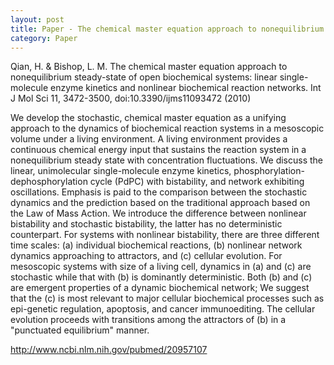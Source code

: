 ```yaml
---
layout: post
title: Paper - The chemical master equation approach to nonequilibrium steady-state of open biochemical systems - linear single-molecule enzyme kinetics and nonlinear biochemical reaction networks
category: Paper
---
```

Qian, H. & Bishop, L. M. The chemical master equation approach to nonequilibrium steady-state of open biochemical systems: linear single-molecule enzyme kinetics and nonlinear biochemical reaction networks. Int J Mol Sci 11, 3472-3500, doi:10.3390/ijms11093472 (2010)

We develop the stochastic, chemical master equation as a unifying approach to the dynamics of biochemical reaction systems in a mesoscopic volume under a living environment. A living environment provides a continuous chemical energy input that sustains the reaction system in a nonequilibrium steady state with concentration fluctuations. We discuss the linear, unimolecular single-molecule enzyme kinetics, phosphorylation-dephosphorylation cycle (PdPC) with bistability, and network exhibiting oscillations. Emphasis is paid to the comparison between the stochastic dynamics and the prediction based on the traditional approach based on the Law of Mass Action. We introduce the difference between nonlinear bistability and stochastic bistability, the latter has no deterministic counterpart. For systems with nonlinear bistability, there are three different time scales: (a) individual biochemical reactions, (b) nonlinear network dynamics approaching to attractors, and (c) cellular evolution. For mesoscopic systems with size of a living cell, dynamics in (a) and (c) are stochastic while that with (b) is dominantly deterministic. Both (b) and (c) are emergent properties of a dynamic biochemical network; We suggest that the (c) is most relevant to major cellular biochemical processes such as epi-genetic regulation, apoptosis, and cancer immunoediting. The cellular evolution proceeds with transitions among the attractors of (b) in a "punctuated equilibrium" manner.

<http://www.ncbi.nlm.nih.gov/pubmed/20957107>